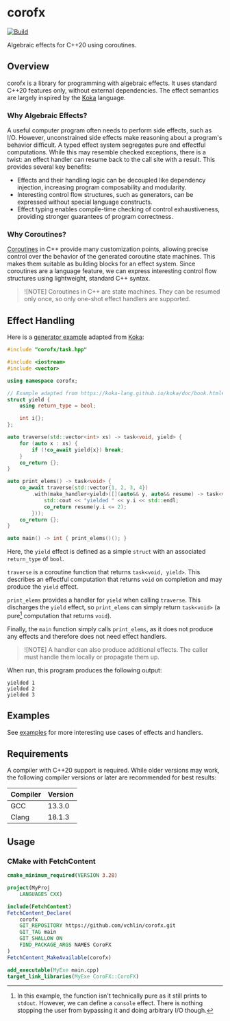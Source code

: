 # corofx

[![Build](https://github.com/vchlin/corofx/actions/workflows/build.yml/badge.svg?branch=main)](https://github.com/vchlin/corofx/actions/workflows/build.yml?query=branch%3Amain)

Algebraic effects for C++20 using coroutines.

## Overview

corofx is a library for programming with algebraic effects. It uses standard C++20 features only, without external dependencies. The effect semantics are largely inspired by the [Koka](https://github.com/koka-lang/koka) language.

### Why Algebraic Effects?

A useful computer program often needs to perform side effects, such as I/O. However, unconstrained side effects make reasoning about a program's behavior difficult. A typed effect system segregates pure and effectful computations. While this may resemble checked exceptions, there is a twist: an effect handler can resume back to the call site with a result. This provides several key benefits:
- Effects and their handling logic can be decoupled like dependency injection, increasing program composability and modularity.
- Interesting control flow structures, such as generators, can be expressed without special language constructs.
- Effect typing enables compile-time checking of control exhaustiveness, providing stronger guarantees of program correctness.

### Why Coroutines?

[Coroutines](https://en.cppreference.com/w/cpp/language/coroutines) in C++ provide many customization points, allowing precise control over the behavior of the generated coroutine state machines. This makes them suitable as building blocks for an effect system. Since coroutines are a language feature, we can express interesting control flow structures using lightweight, standard C++ syntax.

> ![NOTE]
> Coroutines in C++ are state machines. They can be resumed only once, so only one-shot effect handlers are supported.

## Effect Handling

Here is a [generator example](examples/yield.cpp) adapted from [Koka](https://koka-lang.github.io/koka/doc/book.html#why-handlers):
```C++
#include "corofx/task.hpp"

#include <iostream>
#include <vector>

using namespace corofx;

// Example adapted from https://koka-lang.github.io/koka/doc/book.html#why-handlers.
struct yield {
    using return_type = bool;

    int i{};
};

auto traverse(std::vector<int> xs) -> task<void, yield> {
    for (auto x : xs) {
        if (!co_await yield{x}) break;
    }
    co_return {};
}

auto print_elems() -> task<void> {
    co_await traverse(std::vector{1, 2, 3, 4})
        .with(make_handler<yield>([](auto&& y, auto&& resume) -> task<void> {
            std::cout << "yielded " << y.i << std::endl;
            co_return resume(y.i <= 2);
        }));
    co_return {};
}

auto main() -> int { print_elems()(); }
```
Here, the `yield` effect is defined as a simple `struct` with an associated `return_type` of `bool`.

`traverse` is a coroutine function that returns `task<void, yield>`. This describes an effectful computation that returns `void` on completion and may produce the `yield` effect.

`print_elems` provides a handler for `yield` when calling `traverse`. This discharges the `yield` effect, so `print_elems` can simply return `task<void>` (a pure[^1] computation that returns `void`).

Finally, the `main` function simply calls `print_elems`, as it does not produce any effects and therefore does not need effect handlers.

[^1]: In this example, the function isn't technically pure as it still prints to `stdout`. However, we can define a `console` effect. There is nothing stopping the user from bypassing it and doing arbitrary I/O though.

> ![NOTE]
> A handler can also produce additional effects. The caller must handle them locally or propagate them up.

When run, this program produces the following output:
```
yielded 1
yielded 2
yielded 3
```

## Examples

See [examples](examples) for more interesting use cases of effects and handlers.

## Requirements

A compiler with C++20 support is required. While older versions may work, the following compiler versions or later are recommended for best results:

| Compiler | Version |
| -------- | ------- |
| GCC      | 13.3.0  |
| Clang    | 18.1.3  |

## Usage

### CMake with FetchContent
```CMake
cmake_minimum_required(VERSION 3.28)

project(MyProj
    LANGUAGES CXX)

include(FetchContent)
FetchContent_Declare(
    corofx
    GIT_REPOSITORY https://github.com/vchlin/corofx.git
    GIT_TAG main
    GIT_SHALLOW ON
    FIND_PACKAGE_ARGS NAMES CoroFX
)
FetchContent_MakeAvailable(corofx)

add_executable(MyExe main.cpp)
target_link_libraries(MyExe CoroFX::CoroFX)
```
